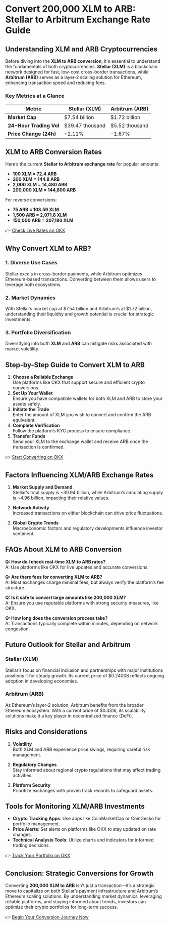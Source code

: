 # Convert 200,000 XLM to ARB: Stellar to Arbitrum Exchange Rate Guide  

## Understanding XLM and ARB Cryptocurrencies  

Before diving into the **XLM to ARB conversion**, it's essential to understand the fundamentals of both cryptocurrencies. **Stellar (XLM)** is a blockchain network designed for fast, low-cost cross-border transactions, while **Arbitrum (ARB)** serves as a layer-2 scaling solution for Ethereum, enhancing transaction speed and reducing fees.  

### Key Metrics at a Glance  

| Metric                  | Stellar (XLM)       | Arbitrum (ARB)      |  
|-------------------------|---------------------|---------------------|  
| **Market Cap**          | $7.54 billion       | $1.72 billion       |  
| **24-Hour Trading Vol** | $39.47 thousand     | $5.52 thousand      |  
| **Price Change (24h)**  | +2.11%              | -1.67%              |  

## XLM to ARB Conversion Rates  

Here’s the current **Stellar to Arbitrum exchange rate** for popular amounts:  

- **100 XLM = 72.4 ARB**  
- **200 XLM = 144.8 ARB**  
- **2,000 XLM = 14,480 ARB**  
- **200,000 XLM = 144,800 ARB**  

For reverse conversions:  

- **75 ARB = 103.59 XLM**  
- **1,500 ARB = 2,071.8 XLM**  
- **150,000 ARB = 207,180 XLM**  

👉 [Check Live Rates on OKX](https://bit.ly/okx-bonus)  

## Why Convert XLM to ARB?  

### 1. **Diverse Use Cases**  
Stellar excels in cross-border payments, while Arbitrum optimizes Ethereum-based transactions. Converting between them allows users to leverage both ecosystems.  

### 2. **Market Dynamics**  
With Stellar’s market cap at $7.54 billion and Arbitrum’s at $1.72 billion, understanding their liquidity and growth potential is crucial for strategic investments.  

### 3. **Portfolio Diversification**  
Diversifying into both **XLM** and **ARB** can mitigate risks associated with market volatility.  

## Step-by-Step Guide to Convert XLM to ARB  

1. **Choose a Reliable Exchange**  
   Use platforms like OKX that support secure and efficient crypto conversions.  
2. **Set Up Your Wallet**  
   Ensure you have compatible wallets for both XLM and ARB to store your assets safely.  
3. **Initiate the Trade**  
   Enter the amount of XLM you wish to convert and confirm the ARB equivalent.  
4. **Complete Verification**  
   Follow the platform’s KYC process to ensure compliance.  
5. **Transfer Funds**  
   Send your XLM to the exchange wallet and receive ARB once the transaction is confirmed.  

👉 [Start Converting on OKX](https://bit.ly/okx-bonus)  

## Factors Influencing XLM/ARB Exchange Rates  

1. **Market Supply and Demand**  
   Stellar’s total supply is ~30.94 billion, while Arbitrum’s circulating supply is ~4.96 billion, impacting their relative values.  

2. **Network Activity**  
   Increased transactions on either blockchain can drive price fluctuations.  

3. **Global Crypto Trends**  
   Macroeconomic factors and regulatory developments influence investor sentiment.  

## FAQs About XLM to ARB Conversion  

**Q: How do I check real-time XLM to ARB rates?**  
A: Use platforms like OKX for live updates and accurate conversions.  

**Q: Are there fees for converting XLM to ARB?**  
A: Most exchanges charge minimal fees, but always verify the platform’s fee structure.  

**Q: Is it safe to convert large amounts like 200,000 XLM?**  
A: Ensure you use reputable platforms with strong security measures, like OKX.  

**Q: How long does the conversion process take?**  
A: Transactions typically complete within minutes, depending on network congestion.  

## Future Outlook for Stellar and Arbitrum  

### **Stellar (XLM)**  
Stellar’s focus on financial inclusion and partnerships with major institutions positions it for steady growth. Its current price of $0.24008 reflects ongoing adoption in developing economies.  

### **Arbitrum (ARB)**  
As Ethereum’s layer-2 solution, Arbitrum benefits from the broader Ethereum ecosystem. With a current price of $0.3316, its scalability solutions make it a key player in decentralized finance (DeFi).  

## Risks and Considerations  

1. **Volatility**  
   Both XLM and ARB experience price swings, requiring careful risk management.  

2. **Regulatory Changes**  
   Stay informed about regional crypto regulations that may affect trading activities.  

3. **Platform Security**  
   Prioritize exchanges with proven track records to safeguard assets.  

## Tools for Monitoring XLM/ARB Investments  

- **Crypto Tracking Apps**: Use apps like CoinMarketCap or CoinGecko for portfolio management.  
- **Price Alerts**: Set alerts on platforms like OKX to stay updated on rate changes.  
- **Technical Analysis Tools**: Utilize charts and indicators for informed trading decisions.  

👉 [Track Your Portfolio on OKX](https://bit.ly/okx-bonus)  

## Conclusion: Strategic Conversions for Growth  

Converting **200,000 XLM to ARB** isn’t just a transaction—it’s a strategic move to capitalize on both Stellar’s payment infrastructure and Arbitrum’s Ethereum scaling solutions. By understanding market dynamics, leveraging reliable platforms, and staying informed about trends, investors can optimize their crypto portfolios for long-term success.  

👉 [Begin Your Conversion Journey Now](https://bit.ly/okx-bonus)